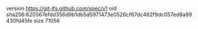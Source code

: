 version https://git-lfs.github.com/spec/v1
oid sha256:620567efdd356d9b1db5d5971473e0526cf67dc462f9dc057ed8a99430fd45fe
size 71056
